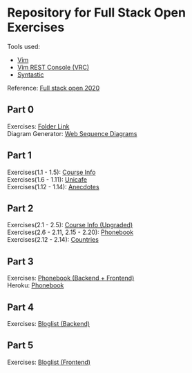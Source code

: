 # Repository for Full Stack Open Exercises

Tools used: 
- [Vim](https://github.com/vim/vim)
- [Vim REST Console (VRC)](https://github.com/diepm/vim-rest-console)
- [Syntastic](https://github.com/vim-syntastic/syntastic)

Reference: [Full stack open 2020](https://fullstackopen.com/en)

## Part 0

Exercises: [Folder Link](/0)<br>
Diagram Generator: [Web Sequence Diagrams](https://www.websequencediagrams.com)

## Part 1

Exercises(1.1 - 1.5): [Course Info](/1/courseinfo)<br>
Exercises(1.6 - 1.11): [Unicafe](/1/unicafe)<br>
Exercises(1.12 - 1.14): [Anecdotes](/1/anecdotes)

## Part 2

Exercises(2.1 - 2.5): [Course Info (Upgraded)](/2/courseinfo)<br>
Exercises(2.6 - 2.11, 2.15 - 2.20): [Phonebook](/2/phonebook)<br>
Exercises(2.12 - 2.14): [Countries](/2/countries)<br>

## Part 3

Exercises: [Phonebook (Backend + Frontend)](/3/phonebook)<br>
Heroku: [Phonebook](https://pb-fso.herokuapp.com/)<br>

## Part 4

Exercises: [Bloglist (Backend)](/4/bloglist)<br>

## Part 5

Exercises: [Bloglist (Frontend)](/5/bloglist-frontend)<br>
